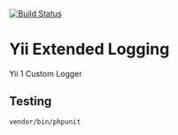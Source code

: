 [![Build Status](https://travis-ci.org/roundpartner/yii-extended-logging.svg?branch=master)](https://travis-ci.org/roundpartner/ifttt-service)
# Yii Extended Logging
Yii 1 Custom Logger
## Testing
```bash
vendor/bin/phpunit
```
